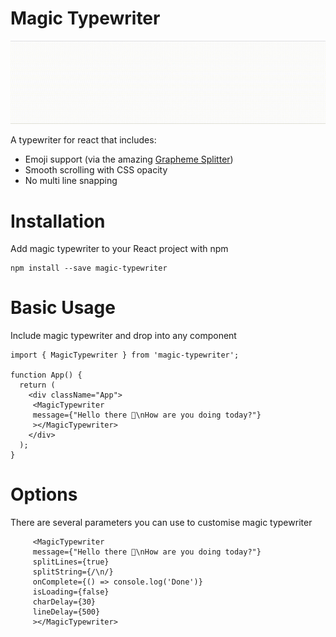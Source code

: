 # Magic Typewriter 

![Demo Image](https://raw.githubusercontent.com/oliverrees/magic-typewriter/main/Demo.gif)

A typewriter for react that includes:

- Emoji support (via the amazing [Grapheme Splitter](https://github.com/orling/grapheme-splitter))
- Smooth scrolling with CSS opacity
- No multi line snapping

# Installation

Add magic typewriter to your React project with npm

```
npm install --save magic-typewriter
```

# Basic Usage

Include magic typewriter and drop into any component

```
import { MagicTypewriter } from 'magic-typewriter';

function App() {
  return (
    <div className="App">
     <MagicTypewriter 
     message={"Hello there 👋\nHow are you doing today?"}
     ></MagicTypewriter>
    </div>
  );
}
```

# Options

There are several parameters you can use to customise magic typewriter

```
     <MagicTypewriter 
     message={"Hello there 👋\nHow are you doing today?"}
     splitLines={true}
     splitString={/\n/}
     onComplete={() => console.log('Done')}
     isLoading={false}
     charDelay={30}
     lineDelay={500}
     ></MagicTypewriter>
```
